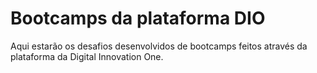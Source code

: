 # Bootcamps da plataforma DIO
 Aqui estarão os desafios desenvolvidos de bootcamps feitos através da plataforma da Digital Innovation One. 
